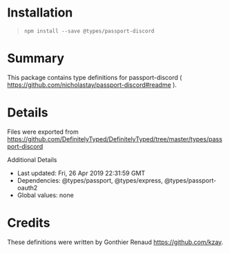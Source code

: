 # Installation
> `npm install --save @types/passport-discord`

# Summary
This package contains type definitions for passport-discord ( https://github.com/nicholastay/passport-discord#readme ).

# Details
Files were exported from https://github.com/DefinitelyTyped/DefinitelyTyped/tree/master/types/passport-discord

Additional Details
 * Last updated: Fri, 26 Apr 2019 22:31:59 GMT
 * Dependencies: @types/passport, @types/express, @types/passport-oauth2
 * Global values: none

# Credits
These definitions were written by Gonthier Renaud <https://github.com/kzay>.
